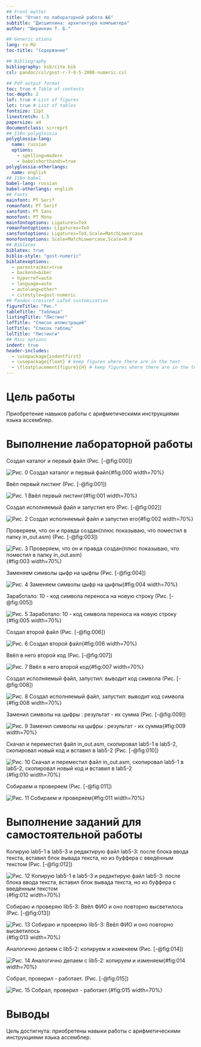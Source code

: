 ```yaml
---
## Front matter
title: "Отчет по лабораторной работа №6"
subtitle: "Дисциплина: архитектура компьютера"
author: "Ширинкин Т. Б."

## Generic otions
lang: ru-RU
toc-title: "Содержание"

## Bibliography
bibliography: bib/cite.bib
csl: pandoc/csl/gost-r-7-0-5-2008-numeric.csl

## Pdf output format
toc: true # Table of contents
toc-depth: 2
lof: true # List of figures
lot: true # List of tables
fontsize: 12pt
linestretch: 1.5
papersize: a4
documentclass: scrreprt
## I18n polyglossia
polyglossia-lang:
  name: russian
  options:
    - spelling=modern
    - babelshorthands=true
polyglossia-otherlangs:
  name: english
## I18n babel
babel-lang: russian
babel-otherlangs: english
## Fonts
mainfont: PT Serif
romanfont: PT Serif
sansfont: PT Sans
monofont: PT Mono
mainfontoptions: Ligatures=TeX
romanfontoptions: Ligatures=TeX
sansfontoptions: Ligatures=TeX,Scale=MatchLowercase
monofontoptions: Scale=MatchLowercase,Scale=0.9
## Biblatex
biblatex: true
biblio-style: "gost-numeric"
biblatexoptions:
  - parentracker=true
  - backend=biber
  - hyperref=auto
  - language=auto
  - autolang=other*
  - citestyle=gost-numeric
## Pandoc-crossref LaTeX customization
figureTitle: "Рис."
tableTitle: "Таблица"
listingTitle: "Листинг"
lofTitle: "Список иллюстраций"
lotTitle: "Список таблиц"
lolTitle: "Листинги"
## Misc options
indent: true
header-includes:
  - \usepackage{indentfirst}
  - \usepackage{float} # keep figures where there are in the text
  - \floatplacement{figure}{H} # keep figures where there are in the text
---
```


# Цель работы

Приобретение навыков работы с арифметическими инструкциями языка ассемблер.

# Выполнение лабораторной работы

Создал каталог и первый файл (Рис. [-@fig:000])

![Рис. 0 Создал каталог и первый файл](image/0.png){#fig:000 width=70%}

Ввёл первый листинг (Рис. [-@fig:001])

![Рис. 1 Ввёл первый листинг](image/1.png){#fig:001 width=70%}

Создал исполняемый файл и запустил его (Рис. [-@fig:002])

![Рис. 2 Создал исполняемый файл и запустил его](image/2.png){#fig:002 width=70%}

Проверяем, что он и правда создан(плюс показываю, что поместил в папку in_out.asm) (Рис. [-@fig:003])

![Рис. 3 Проверяем, что он и правда создан(плюс показываю, что поместил в папку in_out.asm)](image/3.png){#fig:003 width=70%}

Заменяем символы цыфр на цыфпы (Рис. [-@fig:004])

![Рис. 4 Заменяем символы цыфр на цыфпы](image/4.png){#fig:004 width=70%}

Заработало: 10 - код символа переноса на новую строку (Рис. [-@fig:005])

![Рис. 5 Заработало: 10 - код символа переноса на новую строку](image/5.png){#fig:005 width=70%}

Создал второй файл (Рис. [-@fig:006])

![Рис. 6 Создал второй файл](image/6.png){#fig:006 width=70%}

Ввёл в него второй код (Рис. [-@fig:007])

![Рис. 7 Ввёл в него второй код](image/7.png){#fig:007 width=70%}

Создал исполняемый файл, запустил: выводит код символа (Рис. [-@fig:008])

![Рис. 8 Создал исполняемый файл, запустил: выводит код символа](image/8.png){#fig:008 width=70%}

Заменил символы на цыфры : результат - их сумма (Рис. [-@fig:009])

![Рис. 9 Заменил символы на цыфры : результат - их сумма](image/9.png){#fig:009 width=70%}

Скачал и переместил файл in_out.asm, скопировал lab5-1 в lab5-2, скопировал новый код и вставил в lab5-2 (Рис. [-@fig:010])

![Рис. 10 Скачал и переместил файл in_out.asm, скопировал lab5-1 в lab5-2, скопировал новый код и вставил в lab5-2](image/10.png){#fig:010 width=70%}

Собираем и проверяем (Рис. [-@fig:011])

![Рис. 11 Собираем и проверяем](image/11.png){#fig:011 width=70%}

# Выполнение заданий для самостоятельной работы

Копирую lab5-1 в lab5-3 и редактирую файл lab5-3: после блока ввода текста, вставил блок вывада текста, но из буффера с введённым текстом (Рис. [-@fig:012])

![Рис. 12 Копирую lab5-1 в lab5-3 и редактирую файл lab5-3: после блока ввода текста, вставил блок вывада текста, но из буффера с введённым текстом](image/12.png){#fig:012 width=70%}

Собираю и проверяю lib5-3: Ввёл ФИО и оно повторно высветилось (Рис. [-@fig:013])

![Рис. 13 Собираю и проверяю lib5-3: Ввёл ФИО и оно повторно высветилось](image/13.png){#fig:013 width=70%}

Аналогично делаем с lib5-2: копируем и изменяем (Рис. [-@fig:014])

![Рис. 14 Аналогично делаем с lib5-2: копируем и изменяем](image/14.png){#fig:014 width=70%}

Собрал, проверил - работает. (Рис. [-@fig:015])

![Рис. 15 Собрал, проверил - работает.](image/15.png){#fig:015 width=70%}
# Выводы

Цель достигнута: приобретены навыки работы с арифметическими инструкциями языка ассемблер.